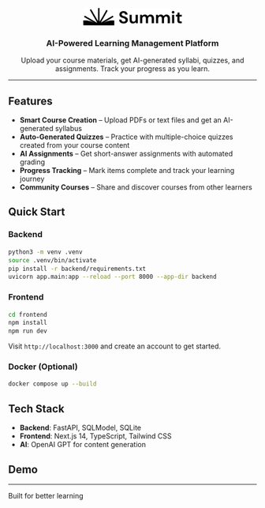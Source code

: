 <div align="center">
  <img src="frontend/public/images/logos/logo-full-black.svg" alt="Summit" width="200"/>
  <h3>AI-Powered Learning Management Platform</h3>
  <p>Upload your course materials, get AI-generated syllabi, quizzes, and assignments. Track your progress as you learn.</p>
</div>

---

## Features

- **Smart Course Creation** – Upload PDFs or text files and get an AI-generated syllabus
- **Auto-Generated Quizzes** – Practice with multiple-choice quizzes created from your course content
- **AI Assignments** – Get short-answer assignments with automated grading
- **Progress Tracking** – Mark items complete and track your learning journey
- **Community Courses** – Share and discover courses from other learners

## Quick Start

### Backend
```bash
python3 -m venv .venv
source .venv/bin/activate
pip install -r backend/requirements.txt
uvicorn app.main:app --reload --port 8000 --app-dir backend
```

### Frontend
```bash
cd frontend
npm install
npm run dev
```

Visit `http://localhost:3000` and create an account to get started.

### Docker (Optional)
```bash
docker compose up --build
```

## Tech Stack

- **Backend**: FastAPI, SQLModel, SQLite
- **Frontend**: Next.js 14, TypeScript, Tailwind CSS
- **AI**: OpenAI GPT for content generation

## Demo

<!-- Add your demo video here -->

---

Built for better learning

